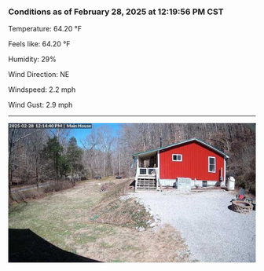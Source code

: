 ### Conditions as of February 28, 2025 at 12:19:56 PM CST 

Temperature: 64.20 &deg;F

Feels like: 64.20 &deg;F

Humidity: 29%

Wind Direction: NE

Windspeed: 2.2 mph

Wind Gust: 2.9 mph

---

<img src="./images/latest.jpeg"/>

